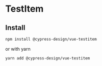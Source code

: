 # TestItem

## Install

```bash
npm install @cypress-design/vue-testitem
```

or with yarn

```bash
yarn add @cypress-design/vue-testitem
```
